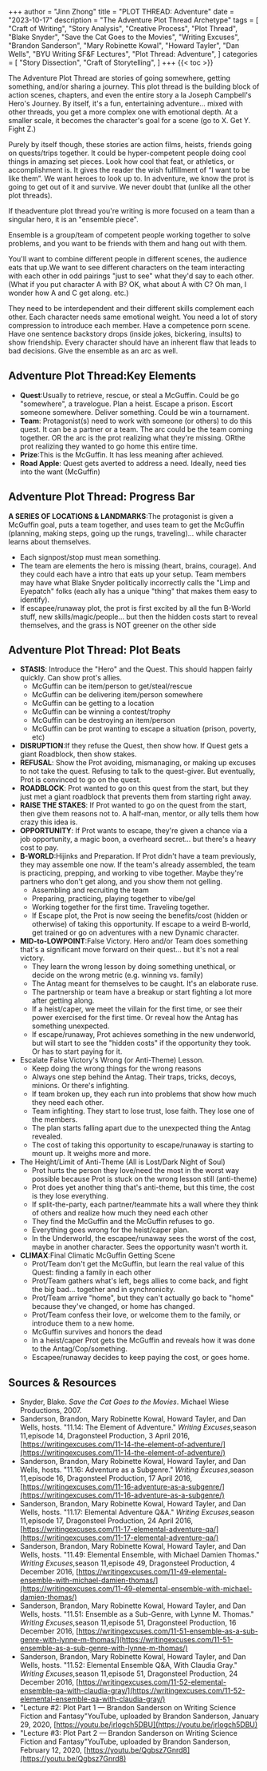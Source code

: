 +++
author = "Jinn Zhong"
title = "PLOT THREAD: Adventure"
date = "2023-10-17"
description = "The Adventure Plot Thread Archetype"
tags = [
    "Craft of Writing",
    "Story Analysis",
    "Creative Process",
    "Plot Thread",
    "Blake Snyder",
    "Save the Cat Goes to the Movies",
    "Writing Excuses",
    "Brandon Sanderson",
    "Mary Robinette Kowal",
    "Howard Tayler",
    "Dan Wells",
    "BYU Writing SF&F Lectures",
    "Plot Thread: Adventure",
]
categories = [
    "Story Dissection",
    "Craft of Storytelling",
]
+++
{{< toc >}}

The Adventure Plot Thread are stories of going somewhere, getting something, and/or sharing a journey. This plot thread is the building block of action scenes, chapters, and even the entire story a la Joseph Campbell's Hero's Journey. By itself, it's a fun, entertaining adventure... mixed with other threads, you get a more complex one with emotional depth. At a smaller scale, it becomes the character's goal for a scene (go to X. Get Y. Fight Z.)

Purely by itself though, these stories are action films, heists, friends going on quests/trips together. It could be hyper-competent people doing cool things in amazing set pieces. Look how cool that feat, or athletics, or accomplishment is. It gives the reader the wish fulfillment of “I want to be like them”. We want heroes to look up to. In adventure, we know the prot is going to get out of it and survive. We never doubt that (unlike all the other plot threads).

If theadventure plot thread you're writing is more focused on a team than a singular hero, it is an "ensemble piece".

Ensemble is a group/team of competent people working together to solve problems, and you want to be friends with them and hang out with them.

You'll want to combine different people in different scenes, the audience eats that up.We want to see different characters on the team interacting with each other in odd pairings "just to see" what they'd say to each other.(What if you put character A with B? OK, what about A with C? Oh man, I wonder how A and C get along. etc.)

They need to be interdependent and their different skills complement each other. Each character needs same emotional weight. You need a lot of story compression to introduce each member. Have a competence porn scene. Have one sentence backstory drops (inside jokes, bickering, insults) to show friendship. Every character should have an inherent flaw that leads to bad decisions. Give the ensemble as an arc as well.

## Adventure Plot Thread:Key Elements

* **Quest**:Usually to retrieve, rescue, or steal a McGuffin. Could be go "somewhere", a travelogue. Plan a heist. Escape a prison. Escort someone somewhere. Deliver something. Could be win a tournament.
* **Team**: Protagonist(s) need to work with someone (or others) to do this quest. It can be a partner or a team. The arc could be the team coming together. OR the arc is the prot realizing what they're missing. ORthe prot realizing they wanted to go home this entire time.
* **Prize**:This is the McGuffin. It has less meaning after achieved.
* **Road Apple**: Quest gets averted to address a need. Ideally, need ties into the want (McGuffin)

## Adventure Plot Thread: Progress Bar
**A SERIES OF LOCATIONS & LANDMARKS**:The protagonist is given a McGuffin goal, puts a team together, and uses team to get the McGuffin (planning, making steps, going up the rungs, traveling)... while character learns about themselves.
* Each signpost/stop must mean something.
* The team are elements the hero is missing (heart, brains, courage). And they could each have a intro that eats up your setup. Team members may have what Blake Snyder politically incorrectly calls the "Limp and Eyepatch" folks (each ally has a unique "thing" that makes them easy to identify).
* If escapee/runaway plot, the prot is first excited by all the fun B-World stuff, new skills/magic/people... but then the hidden costs start to reveal themselves, and the grass is NOT greener on the other side

## Adventure Plot Thread: Plot Beats

* **STASIS**: Introduce the "Hero" and the Quest. This should happen fairly quickly. Can show prot's allies.
   * McGuffin can be item/person to get/steal/rescue
   * McGuffin can be delivering item/person somewhere
   * McGuffin can be getting to a location
   * McGuffin can be winning a contest/trophy
   * McGuffin can be destroying an item/person
   * McGuffin can be prot wanting to escape a situation (prison, poverty, etc)
* **DISRUPTION**:If they refuse the Quest, then show how. If Quest gets a giant Roadblock, then show stakes.
* **REFUSAL**: Show the Prot avoiding, mismanaging, or making up excuses to not take the quest. Refusing to talk to the quest-giver. But eventually, Prot is convinced to go on the quest.
* **ROADBLOCK**: Prot wanted to go on this quest from the start, but they just met a giant roadblock that prevents them from starting right away.
* **RAISE THE STAKES**: If Prot wanted to go on the quest from the start, then give them reasons not to. A half-man, mentor, or ally tells them how crazy this idea is.
* **OPPORTUNITY**: If Prot wants to escape, they're given a chance via a job opportunity, a magic boon, a overheard secret... but there's a heavy cost to pay.
* **B-WORLD**:Hijinks and Preparation. If Prot didn't have a team previously, they may assemble one now. If the team's already assembled, the team is practicing, prepping, and working to vibe together. Maybe they're partners who don't get along, and you show them not gelling.
   * Assembling and recruiting the team
   * Preparing, practicing, playing together to vibe/gel
   * Working together for the first time. Traveling together.
   * If Escape plot, the Prot is now seeing the benefits/cost (hidden or otherwise) of taking this opportunity. If escape to a weird B-world, get trained or go on adventures with a new Dynamic character.
* **MID-to-LOWPOINT**:False Victory. Hero and/or Team does something that's a significant move forward on their quest... but it's not a real victory.
   * They learn the wrong lesson by doing something unethical, or decide on the wrong metric (e.g. winning vs. family)
   * The Antag meant for themselves to be caught. It's an elaborate ruse.
   * The partnership or team have a breakup or start fighting a lot more after getting along.
   * If a heist/caper, we meet the villain for the first time, or see their power exercised for the first time. Or reveal how the Antag has something unexpected.
   * If escape/runaway, Prot achieves something in the new underworld, but will start to see the "hidden costs" if the opportunity they took. Or has to start paying for it.
* Escalate False Victory's Wrong (or Anti-Theme) Lesson.
   * Keep doing the wrong things for the wrong reasons
   * Always one step behind the Antag. Their traps, tricks, decoys, minions. Or there's infighting.
   * If team broken up, they each run into problems that show how much they need each other.
   * Team infighting. They start to lose trust, lose faith. They lose one of the members.
   * The plan starts falling apart due to the unexpected thing the Antag revealed.
   * The cost of taking this opportunity to escape/runaway is starting to mount up. It weighs more and more.
* The Height/Limit of Anti-Theme (All is Lost/Dark Night of Soul)
   * Prot hurts the person they love/need the most in the worst way possible because Prot is stuck on the wrong lesson still (anti-theme)
   * Prot does yet another thing that's anti-theme, but this time, the cost is they lose everything.
   * If split-the-party, each partner/teammate hits a wall where they think of others and realize how much they need each other
   * They find the McGuffin and the McGuffin refuses to go.
   * Everything goes wrong for the heist/caper plan.
   * In the Underworld, the escapee/runaway sees the worst of the cost, maybe in another character. Sees the opportunity wasn't worth it.
* **CLIMAX**:Final Climatic McGuffin Getting Scene
   * Prot/Team don't get the McGuffin, but learn the real value of this Quest: finding a family in each other
   * Prot/Team gathers what's left, begs allies to come back, and fight the big bad... together and in synchronicity.
   * Prot/Team arrive "home", but they can't actually go back to "home" because they've changed, or home has changed.
   * Prot/Team confess their love, or welcome them to the family, or introduce them to a new home.
   * McGuffin survives and honors the dead
   * In a heist/caper Prot gets the McGuffin and reveals how it was done to the Antag/Cop/something.
   * Escapee/runaway decides to keep paying the cost, or goes home.

## Sources & Resources

* Snyder, Blake. _Save the Cat Goes to the Movies_. Michael Wiese Productions, 2007.
* Sanderson, Brandon, Mary Robinette Kowal, Howard Tayler, and Dan Wells, hosts. "11.14: The Element of Adventure." _Writing Excuses_,season 11,episode 14, Dragonsteel Production, 3 April 2016, [https://writingexcuses.com/11-14-the-element-of-adventure/](https://writingexcuses.com/11-14-the-element-of-adventure/)
* Sanderson, Brandon, Mary Robinette Kowal, Howard Tayler, and Dan Wells, hosts. "11.16: Adventure as a Subgenre." _Writing Excuses_,season 11,episode 16, Dragonsteel Production, 17 April 2016, [https://writingexcuses.com/11-16-adventure-as-a-subgenre/](https://writingexcuses.com/11-16-adventure-as-a-subgenre/)
* Sanderson, Brandon, Mary Robinette Kowal, Howard Tayler, and Dan Wells, hosts. "11.17: Elemental Adventure Q&A." _Writing Excuses_,season 11,episode 17, Dragonsteel Production, 24 April 2016, [https://writingexcuses.com/11-17-elemental-adventure-qa/](https://writingexcuses.com/11-17-elemental-adventure-qa/)
* Sanderson, Brandon, Mary Robinette Kowal, Howard Tayler, and Dan Wells, hosts. "11.49: Elemental Ensemble, with Michael Damien Thomas." _Writing Excuses_,season 11,episode 49, Dragonsteel Production, 4 December 2016, [https://writingexcuses.com/11-49-elemental-ensemble-with-michael-damien-thomas/](https://writingexcuses.com/11-49-elemental-ensemble-with-michael-damien-thomas/)
* Sanderson, Brandon, Mary Robinette Kowal, Howard Tayler, and Dan Wells, hosts. "11.51: Ensemble as a Sub-Genre, with Lynne M. Thomas." _Writing Excuses_,season 11,episode 51, Dragonsteel Production, 16 December 2016, [https://writingexcuses.com/11-51-ensemble-as-a-sub-genre-with-lynne-m-thomas/](https://writingexcuses.com/11-51-ensemble-as-a-sub-genre-with-lynne-m-thomas/)
* Sanderson, Brandon, Mary Robinette Kowal, Howard Tayler, and Dan Wells, hosts. "11.52: Elemental Ensemble Q&A, With Claudia Gray." _Writing Excuses_,season 11,episode 51, Dragonsteel Production, 24 December 2016, [https://writingexcuses.com/11-52-elemental-ensemble-qa-with-claudia-gray/](https://writingexcuses.com/11-52-elemental-ensemble-qa-with-claudia-gray/)
* "Lecture #2: Plot Part 1 — Brandon Sanderson on Writing Science Fiction and Fantasy"YouTube, uploaded by Brandon Sanderson, January 29, 2020, [https://youtu.be/jrIogch5DBU](https://youtu.be/jrIogch5DBU)
* "Lecture #3: Plot Part 2 — Brandon Sanderson on Writing Science Fiction and Fantasy"YouTube, uploaded by Brandon Sanderson, February 12, 2020, [https://youtu.be/Qgbsz7Gnrd8](https://youtu.be/Qgbsz7Gnrd8)
